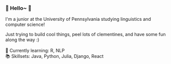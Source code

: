 ### 🍊 Hello~ 🍊

I'm a junior at the University of Pennsylvania studying linguistics and computer science!<br />

Just trying to build cool things, peel lots of clementines, and have some fun along the way :)<br /><br />
🌱 Currently learning: R, NLP<br />
📚 Skillsets: Java, Python, Julia, Django, React
